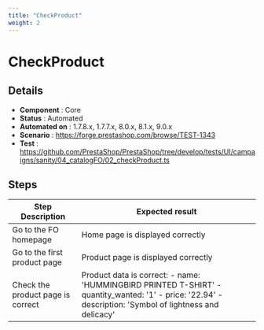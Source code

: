 ```yaml
---
title: "CheckProduct"
weight: 2
---
```


# CheckProduct
## Details
* **Component** : Core
* **Status** : Automated
* **Automated on** : 1.7.8.x, 1.7.7.x, 8.0.x, 8.1.x, 9.0.x
* **Scenario** : https://forge.prestashop.com/browse/TEST-1343
* **Test** : https://github.com/PrestaShop/PrestaShop/tree/develop/tests/UI/campaigns/sanity/04_catalogFO/02_checkProduct.ts

## Steps
| Step Description | Expected result |
| ----- | ----- |
| Go to the FO homepage | Home page is displayed correctly |
| Go to the first product page | Product page is displayed correctly |
| Check the product page is correct | Product data is correct: - name: 'HUMMINGBIRD PRINTED T-SHIRT' - quantity_wanted: '1' - price: '22.94' - description: 'Symbol of lightness and delicacy' |